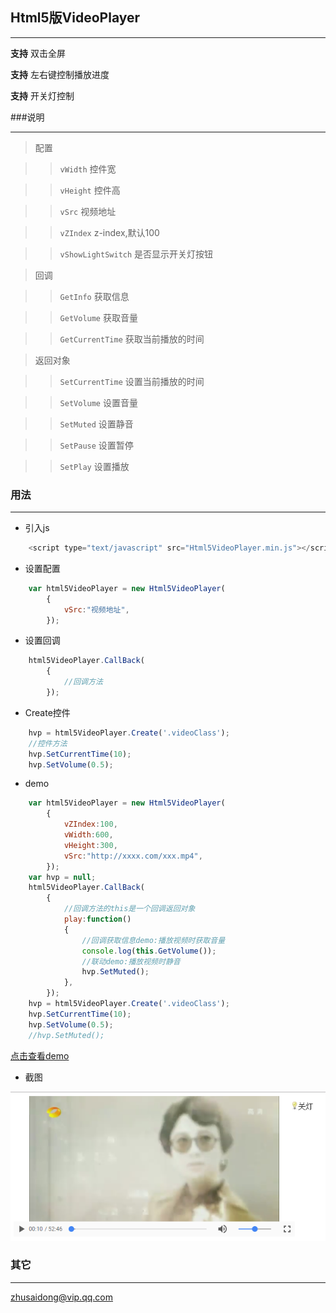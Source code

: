 ## Html5版VideoPlayer

---

<strong>支持</strong> 双击全屏

<strong>支持</strong> 左右键控制播放进度

<strong>支持</strong> 开关灯控制


###说明

---

> 配置

>> `vWidth` 控件宽

>> `vHeight` 控件高

>> `vSrc` 视频地址

>> `vZIndex` z-index,默认100

>> `vShowLightSwitch` 是否显示开关灯按钮

> 回调

>> `GetInfo` 获取信息

>> `GetVolume` 获取音量

>> `GetCurrentTime` 获取当前播放的时间

> 返回对象

>> `SetCurrentTime` 设置当前播放的时间

>> `SetVolume` 设置音量

>> `SetMuted` 设置静音

>> `SetPause` 设置暂停

>> `SetPlay` 设置播放


### 用法

---

* 引入js 

```javascript
	<script type="text/javascript" src="Html5VideoPlayer.min.js"></script>
```

* 设置配置

```javascript
	var html5VideoPlayer = new Html5VideoPlayer(
		{
			vSrc:"视频地址",
		});
```

* 设置回调

```javascript
	html5VideoPlayer.CallBack(
		{
			//回调方法
		});
```

* Create控件

```javascript
	hvp = html5VideoPlayer.Create('.videoClass');
	//控件方法
	hvp.SetCurrentTime(10);
	hvp.SetVolume(0.5);
```

* demo

```javascript
	var html5VideoPlayer = new Html5VideoPlayer(
		{
			vZIndex:100,
			vWidth:600,
			vHeight:300,
			vSrc:"http://xxxx.com/xxx.mp4",
		});
	var hvp = null;
	html5VideoPlayer.CallBack(
		{
			//回调方法的this是一个回调返回对象
			play:function()
			{
				//回调获取信息demo:播放视频时获取音量
				console.log(this.GetVolume());
				//联动demo:播放视频时静音
				hvp.SetMuted();
			},
		});
	hvp = html5VideoPlayer.Create('.videoClass');
	hvp.SetCurrentTime(10);
	hvp.SetVolume(0.5);
	//hvp.SetMuted();
```

[点击查看demo](http://zhusaidong.github.io/Html5VideoPlayer_demo)

* 截图

![screenshot](screenshot.png)

### 其它

---

zhusaidong@vip.qq.com
